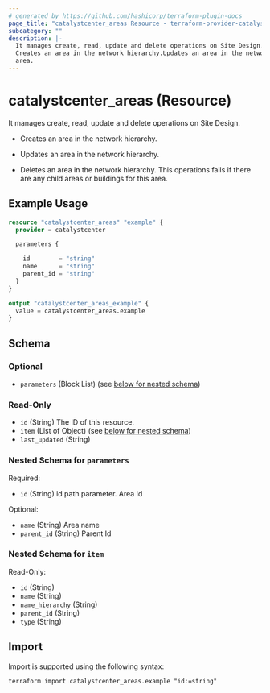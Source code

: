 ```yaml
---
# generated by https://github.com/hashicorp/terraform-plugin-docs
page_title: "catalystcenter_areas Resource - terraform-provider-catalystcenter"
subcategory: ""
description: |-
  It manages create, read, update and delete operations on Site Design.
  Creates an area in the network hierarchy.Updates an area in the network hierarchy.Deletes an area in the network hierarchy. This operations fails if there are any child areas or buildings for this
  area.
---
```


# catalystcenter_areas (Resource)

It manages create, read, update and delete operations on Site Design.

- Creates an area in the network hierarchy.

- Updates an area in the network hierarchy.

- Deletes an area in the network hierarchy. This operations fails if there are any child areas or buildings for this
area.

## Example Usage

```terraform
resource "catalystcenter_areas" "example" {
  provider = catalystcenter

  parameters {

    id        = "string"
    name      = "string"
    parent_id = "string"
  }
}

output "catalystcenter_areas_example" {
  value = catalystcenter_areas.example
}
```

<!-- schema generated by tfplugindocs -->
## Schema

### Optional

- `parameters` (Block List) (see [below for nested schema](#nestedblock--parameters))

### Read-Only

- `id` (String) The ID of this resource.
- `item` (List of Object) (see [below for nested schema](#nestedatt--item))
- `last_updated` (String)

<a id="nestedblock--parameters"></a>
### Nested Schema for `parameters`

Required:

- `id` (String) id path parameter. Area Id

Optional:

- `name` (String) Area name
- `parent_id` (String) Parent Id


<a id="nestedatt--item"></a>
### Nested Schema for `item`

Read-Only:

- `id` (String)
- `name` (String)
- `name_hierarchy` (String)
- `parent_id` (String)
- `type` (String)

## Import

Import is supported using the following syntax:

```shell
terraform import catalystcenter_areas.example "id:=string"
```
